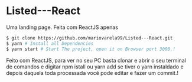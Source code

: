 # Listed---React
Uma landing page. Feita com ReactJS apenas

```bash
$ git clone https://github.com/mariovarela99/Listed---React.git
$ yarn # Install all Dependencies
$ yarn start # Start The project, open it on Browser port 3000.!

```

Feito com ReactJS, para ver no seu PC basta clonar e abrir o seu terminal de comandos e digitar npm istall ou yarn add se tiver o yarn instaldado e depois daquela toda processada você pode editar e fazer um commit.! 
